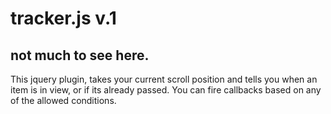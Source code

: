 tracker.js v.1
==========

not much to see here.
---------------

This jquery plugin, takes your current scroll position and tells you when an item is in view, or if its already passed.
You can fire callbacks based on any of the allowed conditions.